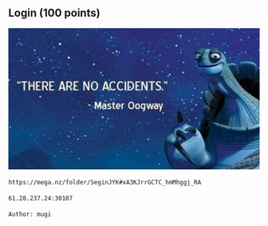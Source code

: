## Login (100 points)

![](accidents.jpg)

```
https://mega.nz/folder/SeginJYK#xA3KJrrGCTC_hmMhggj_RA

61.28.237.24:30107

Author: mugi
```
